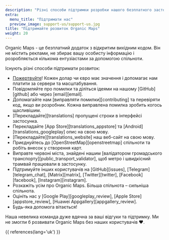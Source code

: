 ```yaml
---
description: "Різні способи підтримки розробки нашого безплатного застосунку"
extra:
  menu_title: "Підтримати нас"
  preview_image: support-us/support-us.jpg
title: "Підтримайте розвиток Organic Maps"
weight: 20
---
```


Organic Maps - це безплатний додаток з відкритим вихідним кодом. Він не
містить реклами, не збирає вашу особисту інформацію і розробляється кількома
ентузіастами за допомогою спільноти.

Існують різні способи підтримати розвиток:

- [Пожертвуйте](@/donate/index.uk.md)! Кожен долар чи євро має значення і
  допомагає нам платити за сервери та масштабування.
- Повідомляйте про помилки та діліться ідеями на нашому [GitHub][github] або
  через [email][email].
- Допомагайте нам [виправляти помилки][contributing] та перевіряти код, якщо
  ви розробник. Кожна виправлена помилка зробить когось щасливішим.
- [Перекладайте][translations] пропущені строки в інтерфейсі застосунка.
- Перекладайте [App Store][translations_appstore] та
  [Android][translations_googleplay] опис на свою мову.
- [Перекладайте][translations_website] наш веб-сайт на свою мову.
- Приєднуйтесь до [OpenStreetMap][openstreetmap] спільноти та робіть внесок
  у створення карт.
- Виправте червоні міста, знайдені нашим [валідатором громадського
  транспорту][public_transport_validator], щоб метро і швидкісний трамвай
  працювали в застосунку.
- Підтримуйте інших користувачів на [GitHub][issues],
  [Telegram][telegram_chat], [Matrix][matrix], [Twitter][twitter],
  [Facebook][facebook], [Instagram][instagram].
- Розкажіть усім про Organic Maps. Більша спільнота – сильніша спільнота.
- Оцініть нас у [Google Play][googleplay_review], [Apple Store][appstore_review], [Huawei
  Appgallery][appgallery_review].
- Будь-яка допомога вітається!

Наша невелика команда дуже вдячна за ваші відгуки та підтримку. Ми не змогли
б розвивати Organic Maps без наших користувачів ❤️.

{{ references(lang='uk') }}
